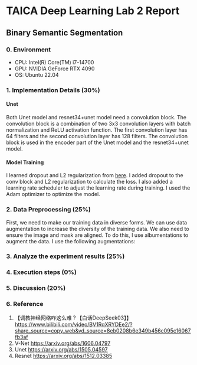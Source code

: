 # TAICA Deep Learning Lab 2 Report

## Binary Semantic Segmentation

### 0. Environment

- CPU: Intel(R) Core(TM) i7-14700
- GPU: NVIDIA GeForce RTX 4090
- OS: Ubuntu 22.04

### 1. Implementation Details (30%)

#### Unet
Both Unet model and resnet34+unet model need a convolution block. The convolution block is a combination of two 3x3 convolution layers with batch normalization and ReLU activation function. The first convolution layer has 64 filters and the second convolution layer has 128 filters. The convolution block is used in the encoder part of the Unet model and the resnet34+unet model.

#### Model Training

I learned dropout and L2 regularization from [here](https://www.bilibili.com/video/BV1RqXRYDEe2/?share_source=copy_web&vd_source=8eb0208b6e349b456c095c16067fb3af). I added dropout to the conv block and L2 regularization to calculate the loss. I also added a learning rate scheduler to adjust the learning rate during training. I used the Adam optimizer to optimize the model.

### 2. Data Preprocessing (25%)

First, we need to make our training data in diverse forms. We can use data augmentation to increase the diversity of the training data. We also need to ensure the image and mask are aligned. To do this, I use albumentations to augment the data. I use the following augmentations:


### 3. Analyze the experiment results (25%)

### 4. Execution steps (0%)

### 5. Discussion (20%)

### 6. Reference

1. 【调教神经网络咋这么难？【白话DeepSeek03】】 https://www.bilibili.com/video/BV1RqXRYDEe2/?share_source=copy_web&vd_source=8eb0208b6e349b456c095c16067fb3af
2. V-Net https://arxiv.org/abs/1606.04797
3. Unet https://arxiv.org/abs/1505.04597
4. Resnet https://arxiv.org/abs/1512.03385
